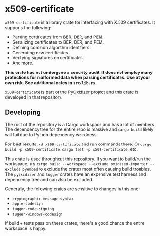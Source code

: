 # x509-certificate

`x509-certificate` is a library crate for interfacing with X.509 certificates.
It supports the following:

* Parsing certificates from BER, DER, and PEM.
* Serializing certificates to BER, DER, and PEM.
* Defining common algorithm identifiers.
* Generating new certificates.
* Verifying signatures on certificates.
* And more.

**This crate has not undergone a security audit. It does not
employ many protections for malformed data when parsing certificates.
Use at your own risk. See additional notes in `src/lib.rs`.**

`x509-certificate` is part of the
[PyOxidizer](https://github.com/indygreg/PyOxidizer.git) project and
this crate is developed in that repository.

## Developing

The root of the repository is a Cargo workspace and has a lot of members.
The dependency tree for the entire repo is massive and `cargo build` likely
will fail due to Python dependency weirdness.

For best results, `cd x509-certificate` and run commands there. Or
`cargo build -p x509-certificate`, `cargo test -p x509-certificate`, etc.

This crate is used throughout this repository. If you want to build/run
the workspace, try
`cargo build --workspace --exclude oxidized-importer --exclude pyembed`
to exclude the crates most often causing build troubles. The `pyoxidizer`
and `tugger` crates have an expensive test harness and dependency tree and
can also be excluded.

Generally, the following crates are sensitive to changes in this one:

* `cryptographic-message-syntax`
* `apple-codesign`
* `tugger-code-signing`
* `tugger-windows-codesign`

If build + tests pass on these crates, there's a good chance the entire
workspace is happy.
